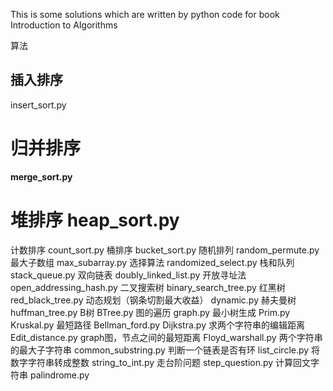This is some solutions which are written by python code for book Introduction to Algorithms

算法
## 插入排序     
insert_sort.py
# 归并排序    
 **merge_sort.py**
# 堆排序       heap_sort.py
计数排序     count_sort.py
桶排序       bucket_sort.py 
随机排列     random_permute.py
最大子数组   max_subarray.py
选择算法     randomized_select.py
栈和队列     stack_queue.py
双向链表     doubly_linked_list.py
开放寻址法   open_addressing_hash.py
二叉搜索树   binary_search_tree.py
红黑树       red_black_tree.py
动态规划（钢条切割最大收益）  dynamic.py
赫夫曼树     huffman_tree.py
B树          BTree.py
图的遍历     graph.py
最小树生成   Prim.py   Kruskal.py
最短路径     Bellman_ford.py   Dijkstra.py
求两个字符串的编辑距离       Edit_distance.py
graph图，节点之间的最短距离  Floyd_warshall.py
两个字符串的最大子字符串     common_substring.py
判断一个链表是否有环         list_circle.py
将数字字符串转成整数         string_to_int.py
走台阶问题                   step_question.py
计算回文字符串               palindrome.py
